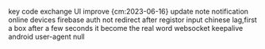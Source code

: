 key code exchange UI improve {cm:2023-06-16}
update note notification online devices
firebase auth not redirect after registor
input chinese lag,first a box after a few seconds it become the real word
websocket keepalive
android user-agent null